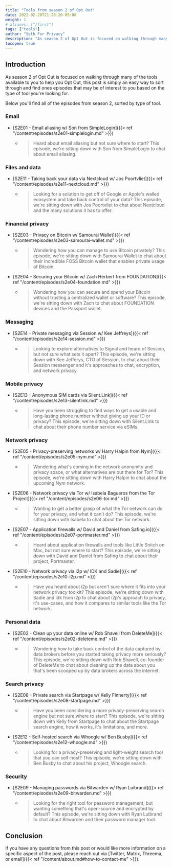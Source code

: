 ```yaml
---
title: "Tools from season 2 of Opt Out"
date: 2022-02-28T21:28:20-05:00
weight: 1
# aliases: ["/first"]
tags: ["tools"]
author: "Seth For Privacy"
description: "As season 2 of Opt Out is focused on walking through many of the tools available to you to help you Opt Out, this post is simply an easy way to sort through and find ones episodes that may be of interest to you based on the type of tool you're looking for."
tocopen: true
---
```


## Introduction

As season 2 of Opt Out is focused on walking through many of the tools available to you to help you Opt Out, this post is simply an easy way to sort through and find ones episodes that may be of interest to you based on the type of tool you're looking for.

Below you'll find all of the episodes from season 2, sorted by type of tool.

### Email

- [S2E01 - Email aliasing w/ Son from SimpleLogin]({{< ref "/content/episodes/s2e01-simplelogin.md" >}})
  - > Heard about email aliasing but not sure where to start? This episode, we're sitting down with Son from SimpleLogin to chat about email aliasing.

### Files and data

- [S2E11 - Taking back your data via Nextcloud w/ Jos Poortvliet]({{< ref "/content/episodes/s2e11-nextcloud.md" >}})
  - > Looking for a solution to get off of Google or Apple's walled ecosystem and take back control of your data? This episode, we're sitting down with Jos Poortvliet to chat about Nextcloud and the many solutions it has to offer.

### Financial privacy

- [S2E03 - Privacy on Bitcoin w/ Samourai Wallet]({{< ref "/content/episodes/s2e03-samourai-wallet.md" >}})
  - > Wondering how you can manage to use Bitcoin privately? This episode, we're sitting down with Samourai Wallet to chat about their incredible FOSS Bitcoin wallet that enables private usage of Bitcoin.
- [S2E04 - Securing your Bitcoin w/ Zach Herbert from FOUNDATION]({{< ref "/content/episodes/s2e04-foundation.md" >}})
  - > Wondering how you can secure and spend your Bitcoin without trusting a centralized wallet or software? This episode, we're sitting down with Zach to chat about FOUNDATION devices and the Passport wallet.

### Messaging

- [S2E14 - Private messaging via Session w/ Kee Jeffreys]({{< ref "/content/episodes/s2e14-session.md" >}})
  - > Looking to explore alternatives to Signal and heard of Session, but not sure what sets it apart? This episode, we're sitting down with Kee Jefferys, CTO of Session, to chat about their Session messenger and it's approaches to chat, encryption, and network privacy.

### Mobile privacy

- [S2E13 - Anonymous SIM cards via Silent.Link]({{< ref "/content/episodes/s2e13-silentlink.md" >}})
  - > Have you been struggling to find ways to get a usable and long-lasting phone number without giving up your ID or privacy? This episode, we're sitting down with Silent.Link to chat about their phone number service via eSIMs.

### Network privacy

- [S2E05 - Privacy-preserving networks w/ Harry Halpin from Nym]({{< ref "/content/episodes/s2e05-nym.md" >}})
  - > Wondering what's coming in the network anonymity and privacy space, or what alternatives are out there for Tor? This episode, we're sitting down with Harry Halpin to chat about the upcoming Nym network.
- [S2E06 - Network privacy via Tor w/ Isabela Bagueros from the Tor Project]({{< ref "/content/episodes/s2e06-tor.md" >}})
  - > Wanting to get a better grasp of what the Tor network can do for your privacy, and what it can't do? This episode, we're sitting down with Isabela to chat about the Tor network.
- [S2E07 - Application firewalls w/ David and Daniel from Safing.io]({{< ref "/content/episodes/s2e07-portmaster.md" >}})
  - > Heard about application firewalls and tools like Little Snitch on Mac, but not sure where to start? This episode, we're sitting down with David and Daniel from Safing to chat about their project, Portmaster.
- [S2E10 - Network privacy via i2p w/ IDK and Sadie]({{< ref "/content/episodes/s2e10-i2p.md" >}})
  - > Have you heard about i2p but aren't sure where it fits into your network privacy toolkit? This episode, we're sitting down with Sadie and idk from i2p to chat about i2p's approach to privacy, it's use-cases, and how it compares to similar tools like the Tor network.

### Personal data

- [S2E02 - Clean up your data online w/ Rob Shavell from DeleteMe]({{< ref "/content/episodes/s2e02-deleteme.md" >}})
  - > Wondering how to take back control of the data captured by data brokers before you started taking privacy more seriously? This episode, we're sitting down with Rob Shavell, co-founder of DeleteMe to chat about cleaning up the data about you that's been scooped up by data brokers across the internet.

### Search privacy

- [S2E08 - Private search via Startpage w/ Kelly Finnerty]({{< ref "/content/episodes/s2e08-startpage.md" >}})
  - > Have you been considering a more privacy-preserving search engine but not sure where to start? This episode, we're sitting down with Kelly from Startpage to chat about the Startpage search engine, how it works, it's limitations, and more.
- [S2E12 - Self-hosted search via Whoogle w/ Ben Busby]({{< ref "/content/episodes/s2e12-whoogle.md" >}})
  - > Looking for a privacy-preserving and light-weight search tool that you can self-host? This episode, we're sitting down with Ben Busby to chat about his project, Whoogle search.

### Security

- [S2E09 - Managing passwords via Bitwarden w/ Ryan Luibrand]({{< ref "/content/episodes/s2e09-bitwarden.md" >}})
  - > Looking for the right tool for password management, but wanting something that's open-source and encrypted by default? This episode, we're sitting down with Ryan Luibrand to chat about Bitwarden and their password manager tool.

## Conclusion

If you have any questions from this post or would like more information on a specific aspect of the post, please reach out via [Twitter, Matrix, Threema, or email]({{< ref "/content/about.md#how-to-contact-me" >}}).
